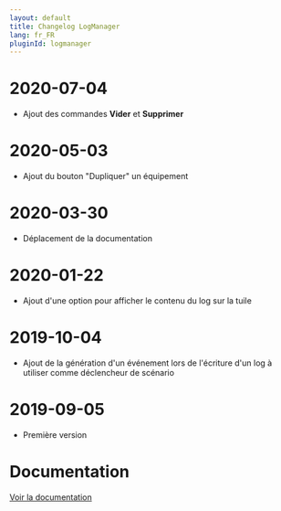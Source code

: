 ```yaml
---
layout: default
title: Changelog LogManager
lang: fr_FR
pluginId: logmanager
---
```


# 2020-07-04

- Ajout des commandes **Vider** et **Supprimer**

# 2020-05-03

- Ajout du bouton "Dupliquer" un équipement

# 2020-03-30

- Déplacement de la documentation

# 2020-01-22

- Ajout d'une option pour afficher le contenu du log sur la tuile

# 2019-10-04

- Ajout de la génération d'un événement lors de l'écriture d'un log à utiliser comme déclencheur de scénario

# 2019-09-05

- Première version

# Documentation

[Voir la documentation]({{site.baseurl}}/{{page.pluginId}}/{{page.lang}})
